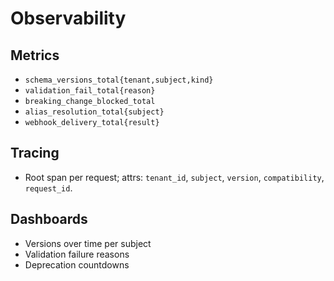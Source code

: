# Observability

## Metrics
- `schema_versions_total{tenant,subject,kind}`
- `validation_fail_total{reason}`
- `breaking_change_blocked_total`
- `alias_resolution_total{subject}`
- `webhook_delivery_total{result}`

## Tracing
- Root span per request; attrs: `tenant_id`, `subject`, `version`, `compatibility`, `request_id`.

## Dashboards
- Versions over time per subject
- Validation failure reasons
- Deprecation countdowns
